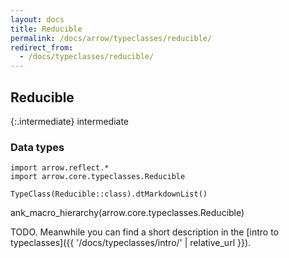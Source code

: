```yaml
---
layout: docs
title: Reducible
permalink: /docs/arrow/typeclasses/reducible/
redirect_from:
  - /docs/typeclasses/reducible/
---
```


## Reducible

{:.intermediate}
intermediate

### Data types

```kotlin:ank:replace
import arrow.reflect.*
import arrow.core.typeclasses.Reducible

TypeClass(Reducible::class).dtMarkdownList()
```

ank_macro_hierarchy(arrow.core.typeclasses.Reducible)

TODO. Meanwhile you can find a short description in the [intro to typeclasses]({{ '/docs/typeclasses/intro/' | relative_url }}).
